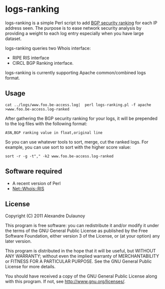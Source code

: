 
logs-ranking
============

logs-ranking is a simple Perl script to add [BGP security ranking](http://bgpranking.circl.lu/) for
each IP address seen. The purpose is to ease network security analysis by providing a weight to
each log entry especially when you have large dataset.

logs-ranking queries two Whois interface:

* RIPE RIS interface
* CIRCL BGP Ranking interface.

logs-ranking is currently supporting Apache common/combined logs format.


Usage
-----

    cat ../logs/www.foo.be-access.log|  perl logs-ranking.pl -f apache >www.foo.be-access.log-ranked

After gathering the BGP security ranking for your logs, it will be prepended to
the log files with the following format:

    ASN,BGP ranking value in float,original line

So you can use whatever tools to sort, merge, cut the ranked logs. For example,
you can use sort to sort with the higher score value:

    sort -r -g -t"," -k2 www.foo.be-access.log-ranked

Software required
-----------------

* A recent version of Perl
* [Net::Whois::RIS](http://search.cpan.org/dist/Net-Whois-RIS/)

License
-------

Copyright (C) 2011 Alexandre Dulaunoy

This program is free software: you can redistribute it and/or modify
it under the terms of the GNU General Public License as published by
the Free Software Foundation, either version 3 of the License, or
(at your option) any later version.

This program is distributed in the hope that it will be useful,
but WITHOUT ANY WARRANTY; without even the implied warranty of
MERCHANTABILITY or FITNESS FOR A PARTICULAR PURPOSE.  See the
GNU General Public License for more details.

You should have received a copy of the GNU General Public License
along with this program.  If not, see <http://www.gnu.org/licenses/>.


